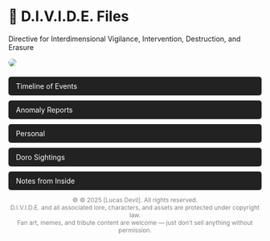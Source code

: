 <html lang="en">
<head>
  <meta charset="UTF-8">
  <meta name="viewport" content="width=device-width, initial-scale=1.0">
  <title>D.I.V.I.D.E. Wiki</title>
  
  <style>
    /* Make the links block-level elements to stack them vertically */
    a {
      display: block;           /* Make each link take a new line */
      margin-bottom: 10px;      /* Add space between the links */
      text-decoration: none;    /* Remove the underline from the links */
      color: white;             /* Make the text white */
      padding: 10px 15px;       /* Add padding around the text */
      background-color: #222;   /* Set a background color for the links */
      border-radius: 5px;       /* Round the corners of the links */
    }

    /* Hover effect: change background color when hovering over a link */
    a:hover {
      background-color: crimson; /* Set background color to crimson when hovered */
    }

    /* Style for the image */
    img {
      max-width: 100%;          /* Make sure the image is responsive */
      height: auto;             /* Maintain aspect ratio */
      border-radius: 8px;       /* Add some rounded corners to the image */
      margin-bottom: 20px;      /* Add space below the image */
    }
  </style>

</head>
<body>
  <h1>📁 D.I.V.I.D.E. Files</h1>

  Directive for Interdimensional Vigilance, Intervention, Destruction, and Erasure
  

  <!-- Image from Twitter or your custom image -->
  <img src="https://pbs.twimg.com/media/Gqb7EnFXkAATO-R?format=jpg&name=medium" />

  <!-- Links to different pages -->
  <div>
    <a href="timeline.html">Timeline of Events</a>
    <a href="anomaly_reports.html">Anomaly Reports</a>
    <a href="personal.html">Personal</a>
    <a href="doro_sightings.html">Doro Sightings</a>
    <a href="notes_from_inside.html">Notes from Inside</a>
  </div>





  
  <!-- Copyright notice at the bottom -->
  <p style="font-size: 12px; text-align: center; color: gray;">
    &copy; © 2025 [Lucas Devil]. All rights reserved.<br>
  D.I.V.I.D.E. and all associated lore, characters, and assets are protected under copyright law.<br>
  Fan art, memes, and tribute content are welcome — just don’t sell anything without permission.
  </p>
  
</body>
</html>
